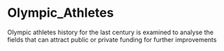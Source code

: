 # Olympic_Athletes
Olympic athletes history for the last century is examined to analyse the fields that can attract public or private funding for further improvements 
